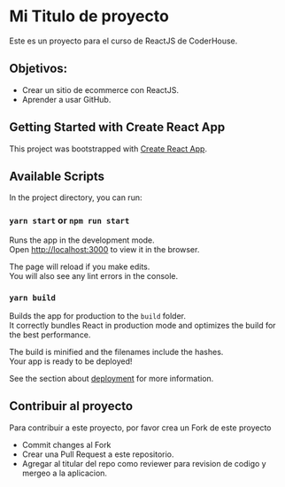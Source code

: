 # Mi Titulo de proyecto

Este es un proyecto para el curso de ReactJS de CoderHouse.

## Objetivos:

- Crear un sitio de ecommerce con ReactJS.
- Aprender a usar GitHub.

## Getting Started with Create React App

This project was bootstrapped with [Create React App](https://github.com/facebook/create-react-app).

## Available Scripts

In the project directory, you can run:

### `yarn start` or `npm run start`

Runs the app in the development mode.\
Open [http://localhost:3000](http://localhost:3000) to view it in the browser.

The page will reload if you make edits.\
You will also see any lint errors in the console.

### `yarn build`

Builds the app for production to the `build` folder.\
It correctly bundles React in production mode and optimizes the build for the best performance.

The build is minified and the filenames include the hashes.\
Your app is ready to be deployed!

See the section about [deployment](https://facebook.github.io/create-react-app/docs/deployment) for more information.

## Contribuir al proyecto

Para contribuir a este proyecto, por favor crea un Fork de este proyecto

- Commit changes al Fork
- Crear una Pull Request a este repositorio.
- Agregar al titular del repo como reviewer para revision de codigo y mergeo a la aplicacion.
